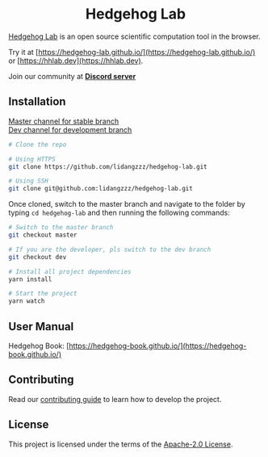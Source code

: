 <h1 align="center">Hedgehog Lab</h1>

[Hedgehog Lab](https://hedgehog-lab.github.io/) is an open source scientific computation tool in the browser.

Try it at [https://hedgehog-lab.github.io/](https://hedgehog-lab.github.io/) or [https://hhlab.dev](https://hhlab.dev).

Join our community at [**Discord server**](https://discord.gg/kmuBw8pRFf)

## Installation

[Master channel for stable branch](https://github.com/lidangzzz/hedgehog-lab/tree/master)  
[Dev channel for development branch](https://github.com/lidangzzz/hedgehog-lab/tree/master)

```bash
# Clone the repo

# Using HTTPS
git clone https://github.com/lidangzzz/hedgehog-lab.git

# Using SSH
git clone git@github.com:lidangzzz/hedgehog-lab.git
```

Once cloned, switch to the master branch and navigate to the folder by typing `cd hedgehog-lab` and then running the
following commands:

```bash
# Switch to the master branch
git checkout master

# If you are the developer, pls switch to the dev branch
git checkout dev

# Install all project dependencies
yarn install

# Start the project
yarn watch
```

## User Manual

Hedgehog Book: [https://hedgehog-book.github.io/](https://hedgehog-book.github.io/)

## Contributing

Read our [contributing guide](CONTRIBUTING.md) to learn how to develop the project.

## License

This project is licensed under the terms of the [Apache-2.0 License](LICENSE).
